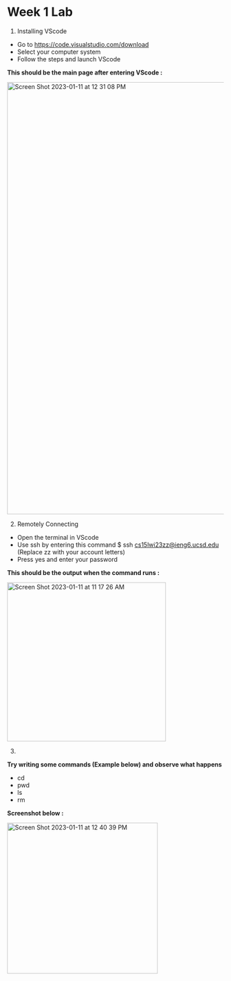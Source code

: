 # Week 1 Lab

1) Installing VScode
- Go to https://code.visualstudio.com/download
- Select your computer system
- Follow the steps and launch VScode

**This should be the main page after entering VScode :**

<img width="1003" alt="Screen Shot 2023-01-11 at 12 31 08 PM" src="https://user-images.githubusercontent.com/110417533/211911553-7a055386-c314-4c40-938d-045dd6ac9bbb.png">

2) Remotely Connecting
- Open the terminal in VScode 
- Use ssh by entering this command $ ssh cs15lwi23zz@ieng6.ucsd.edu (Replace zz with your account letters)
- Press yes and enter your password

**This should be the output when the command runs :**

<img width="369" alt="Screen Shot 2023-01-11 at 11 17 26 AM" src="https://user-images.githubusercontent.com/110417533/211912427-13b5d244-e905-4b04-9c28-a1df582c909d.png">

3) 
**Try writing some commands (Example below) and observe what happens**
- cd
- pwd
- ls
- rm

**Screenshot below :**

<img width="350" alt="Screen Shot 2023-01-11 at 12 40 39 PM" src="https://user-images.githubusercontent.com/110417533/211913279-ce4355bb-73d4-4200-9660-9cb5dea96b0f.png">
